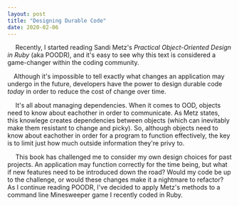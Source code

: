 ```yaml
---
layout: post
title: "Designing Durable Code"
date: 2020-02-06
---
```


<!--<img src="https://user-images.githubusercontent.com/34899774/73970643-7d01b600-48eb-11ea-9339-f730a6dae4ba.png" alt="laptop" align="left">-->
<p>&emsp; Recently, I started reading Sandi Metz's <em>Practical Object-Oriented Design in Ruby</em> (aka POODR), and it's easy to see why this text is considered a game-changer within the coding community.</p>
  <!--more--> 
<p>&emsp;Although it's impossible to tell exactly what changes an application may undergo in the future, developers have the power to design durable code <em>today</em> in order to reduce the cost of change over time.</p>

<p>&emsp; It's all about managing dependencies. When it comes to OOD, objects need to know about eachother in order to communicate. As Metz states, this knowlege creates dependencies between objects (which can inevitably make them resistant to change and picky). So, although objects need to know about eachother in order for a program to function effectively, the key is to limit just how much outside information they're privy to.</p>

<p>&emsp; This book has challenged me to consider my own design choices for past projects. An application may function correctly for the time being, but what if new features need to be introduced down the road? Would my code be up to the challenge, or would these changes make it a nightmare to refactor? As I continue reading POODR, I've decided to apply Metz's methods to a command line Minesweeper game I recently coded in Ruby.</p>
